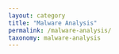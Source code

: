 ```yaml
---
layout: category
title: "Malware Analysis"
permalink: /malware-analysis/
taxonomy: malware-analysis
---
```


